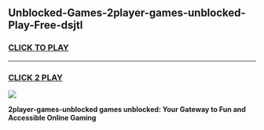 
## Unblocked-Games-2player-games-unblocked-Play-Free-dsjtl
<h3>
<a href="https://premium76.site?title=2player-games-unblocked&ref=15A">CLICK TO PLAY</a></h3>
<hr>

<h3>
<a href="https://premium76.site?title=2player-games-unblocked&ref=15A">CLICK 2 PLAY</a>
  
</h3>

<a href="https://premium76.site?title=2player-games-unblocked&ref=15A"><img src="https://clearcache.store/games.png"></a>


**2player-games-unblocked games unblocked: Your Gateway to Fun and Accessible Online Gaming**
